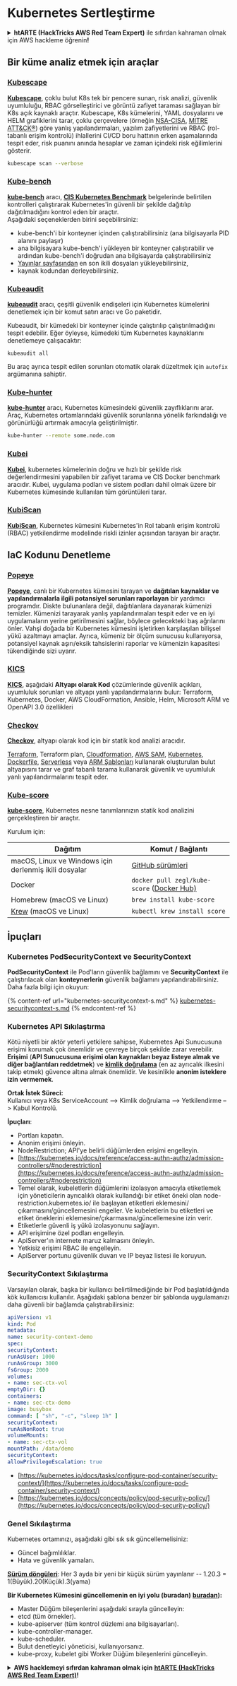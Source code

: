 # Kubernetes Sertleştirme

<details>

<summary><strong>htARTE (HackTricks AWS Red Team Expert)</strong> ile sıfırdan kahraman olmak için AWS hackleme öğrenin<strong>!</strong></summary>

HackTricks'i desteklemenin diğer yolları:

* Şirketinizi HackTricks'te **reklamını görmek** veya **HackTricks'i PDF olarak indirmek** için [**ABONELİK PLANLARI**](https://github.com/sponsors/carlospolop)na göz atın!
* [**Resmi PEASS & HackTricks ürünlerini**](https://peass.creator-spring.com) edinin
* [**The PEASS Family**](https://opensea.io/collection/the-peass-family) keşfedin, özel [**NFT'lerimiz**](https://opensea.io/collection/the-peass-family) koleksiyonunu
* 💬 [**Discord grubuna**](https://discord.gg/hRep4RUj7f) veya [**telegram grubuna**](https://t.me/peass) **katılın** veya **Twitter** 🐦 [**@carlospolopm**](https://twitter.com/carlospolopm)**'u takip edin**.
* **Hacking hilelerinizi paylaşarak** [**HackTricks**](https://github.com/carlospolop/hacktricks) ve [**HackTricks Cloud**](https://github.com/carlospolop/hacktricks-cloud) github reposuna **PR gönderin**.

</details>

## Bir küme analiz etmek için araçlar

### [**Kubescape**](https://github.com/armosec/kubescape)

[**Kubescape**](https://github.com/armosec/kubescape), çoklu bulut K8s tek bir pencere sunan, risk analizi, güvenlik uyumluluğu, RBAC görselleştirici ve görüntü zafiyet taraması sağlayan bir K8s açık kaynaklı araçtır. Kubescape, K8s kümelerini, YAML dosyalarını ve HELM grafiklerini tarar, çoklu çerçevelere (örneğin [NSA-CISA](https://www.armosec.io/blog/kubernetes-hardening-guidance-summary-by-armo), [MITRE ATT\&CK®](https://www.microsoft.com/security/blog/2021/03/23/secure-containerized-environments-with-updated-threat-matrix-for-kubernetes/)) göre yanlış yapılandırmaları, yazılım zafiyetlerini ve RBAC (rol-tabanlı erişim kontrolü) ihlallerini CI/CD boru hattının erken aşamalarında tespit eder, risk puanını anında hesaplar ve zaman içindeki risk eğilimlerini gösterir.
```bash
kubescape scan --verbose
```
### [**Kube-bench**](https://github.com/aquasecurity/kube-bench)

[**kube-bench**](https://github.com/aquasecurity/kube-bench) aracı, [**CIS Kubernetes Benchmark**](https://www.cisecurity.org/benchmark/kubernetes/) belgelerinde belirtilen kontrolleri çalıştırarak Kubernetes'in güvenli bir şekilde dağıtılıp dağıtılmadığını kontrol eden bir araçtır.\
Aşağıdaki seçeneklerden birini seçebilirsiniz:

* kube-bench'i bir konteyner içinden çalıştırabilirsiniz (ana bilgisayarla PID alanını paylaşır)
* ana bilgisayara kube-bench'i yükleyen bir konteyner çalıştırabilir ve ardından kube-bench'i doğrudan ana bilgisayarda çalıştırabilirsiniz
* [Yayınlar sayfasından](https://github.com/aquasecurity/kube-bench/releases) en son ikili dosyaları yükleyebilirsiniz,
* kaynak kodundan derleyebilirsiniz.

### [**Kubeaudit**](https://github.com/Shopify/kubeaudit)

[**kubeaudit**](https://github.com/Shopify/kubeaudit) aracı, çeşitli güvenlik endişeleri için Kubernetes kümelerini denetlemek için bir komut satırı aracı ve Go paketidir.

Kubeaudit, bir kümedeki bir konteyner içinde çalıştırılıp çalıştırılmadığını tespit edebilir. Eğer öyleyse, kümedeki tüm Kubernetes kaynaklarını denetlemeye çalışacaktır:
```
kubeaudit all
```
Bu araç ayrıca tespit edilen sorunları otomatik olarak düzeltmek için `autofix` argümanına sahiptir.

### [**Kube-hunter**](https://github.com/aquasecurity/kube-hunter)

[**kube-hunter**](https://github.com/aquasecurity/kube-hunter) aracı, Kubernetes kümesindeki güvenlik zayıflıklarını arar. Araç, Kubernetes ortamlarındaki güvenlik sorunlarına yönelik farkındalığı ve görünürlüğü artırmak amacıyla geliştirilmiştir.
```bash
kube-hunter --remote some.node.com
```
### [**Kubei**](https://github.com/Erezf-p/kubei)

[**Kubei**](https://github.com/Erezf-p/kubei), kubernetes kümelerinin doğru ve hızlı bir şekilde risk değerlendirmesini yapabilen bir zafiyet tarama ve CIS Docker benchmark aracıdır. Kubei, uygulama podları ve sistem podları dahil olmak üzere bir Kubernetes kümesinde kullanılan tüm görüntüleri tarar.

### [**KubiScan**](https://github.com/cyberark/KubiScan)

[**KubiScan**](https://github.com/cyberark/KubiScan), Kubernetes kümesini Kubernetes'in Rol tabanlı erişim kontrolü (RBAC) yetkilendirme modelinde riskli izinler açısından tarayan bir araçtır.

## **IaC Kodunu Denetleme**

### [**Popeye**](https://github.com/derailed/popeye)

[**Popeye**](https://github.com/derailed/popeye), canlı bir Kubernetes kümesini tarayan ve **dağıtılan kaynaklar ve yapılandırmalarla ilgili potansiyel sorunları raporlayan** bir yardımcı programdır. Diskte bulunanlara değil, dağıtılanlara dayanarak kümenizi temizler. Kümenizi tarayarak yanlış yapılandırmaları tespit eder ve en iyi uygulamaların yerine getirilmesini sağlar, böylece gelecekteki baş ağrılarını önler. Vahşi doğada bir Kubernetes kümesini işletirken karşılaşılan bilişsel yükü azaltmayı amaçlar. Ayrıca, kümeniz bir ölçüm sunucusu kullanıyorsa, potansiyel kaynak aşırı/eksik tahsislerini raporlar ve kümenizin kapasitesi tükendiğinde sizi uyarır.

### [**KICS**](https://github.com/Checkmarx/kics)

[**KICS**](https://github.com/Checkmarx/kics), aşağıdaki **Altyapı olarak Kod** çözümlerinde güvenlik açıkları, uyumluluk sorunları ve altyapı yanlı yapılandırmalarını bulur: Terraform, Kubernetes, Docker, AWS CloudFormation, Ansible, Helm, Microsoft ARM ve OpenAPI 3.0 özellikleri

### [**Checkov**](https://github.com/bridgecrewio/checkov)

[**Checkov**](https://github.com/bridgecrewio/checkov), altyapı olarak kod için bir statik kod analizi aracıdır.

[Terraform](https://terraform.io), Terraform plan, [Cloudformation](https://aws.amazon.com/cloudformation/), [AWS SAM](https://aws.amazon.com/serverless/sam/), [Kubernetes](https://kubernetes.io), [Dockerfile](https://www.docker.com), [Serverless](https://www.serverless.com) veya [ARM Şablonları](https://docs.microsoft.com/en-us/azure/azure-resource-manager/templates/overview) kullanarak oluşturulan bulut altyapısını tarar ve graf tabanlı tarama kullanarak güvenlik ve uyumluluk yanlı yapılandırmalarını tespit eder.

### [**Kube-score**](https://github.com/zegl/kube-score)

[**kube-score**](https://github.com/zegl/kube-score), Kubernetes nesne tanımlarınızın statik kod analizini gerçekleştiren bir araçtır.

Kurulum için:

| Dağıtım                                             | Komut / Bağlantı                                                                        |
| --------------------------------------------------- | --------------------------------------------------------------------------------------- |
| macOS, Linux ve Windows için derlenmiş ikili dosyalar | [GitHub sürümleri](https://github.com/zegl/kube-score/releases)                          |
| Docker                                              | `docker pull zegl/kube-score` ([Docker Hub)](https://hub.docker.com/r/zegl/kube-score/) |
| Homebrew (macOS ve Linux)                          | `brew install kube-score`                                                               |
| [Krew](https://krew.sigs.k8s.io/) (macOS ve Linux) | `kubectl krew install score`                                                            |

## İpuçları

### Kubernetes PodSecurityContext ve SecurityContext

**PodSecurityContext** ile Pod'ların güvenlik bağlamını ve **SecurityContext** ile çalıştırılacak olan **konteynerlerin** güvenlik bağlamını yapılandırabilirsiniz. Daha fazla bilgi için okuyun:

{% content-ref url="kubernetes-securitycontext-s.md" %}
[kubernetes-securitycontext-s.md](kubernetes-securitycontext-s.md)
{% endcontent-ref %}

### Kubernetes API Sıkılaştırma

Kötü niyetli bir aktör yeterli yetkilere sahipse, Kubernetes Api Sunucusuna erişimi korumak çok önemlidir ve çevreye birçok şekilde zarar verebilir.\
**Erişimi** (**API Sunucusuna erişimi olan kaynakları beyaz listeye almak ve diğer bağlantıları reddetmek**) ve [**kimlik doğrulama**](https://kubernetes.io/docs/reference/command-line-tools-reference/kubelet-authentication-authorization/) (en az ayrıcalık ilkesini takip etmek) güvence altına almak önemlidir. Ve kesinlikle **anonim isteklere izin vermemek**.

**Ortak İstek Süreci:**\
Kullanıcı veya K8s ServiceAccount –> Kimlik doğrulama –> Yetkilendirme –> Kabul Kontrolü.

**İpuçları**:

* Portları kapatın.
* Anonim erişimi önleyin.
* NodeRestriction; API'ye belirli düğümlerden erişimi engelleyin.
* [https://kubernetes.io/docs/reference/access-authn-authz/admission-controllers/#noderestriction](https://kubernetes.io/docs/reference/access-authn-authz/admission-controllers/#noderestriction)
* Temel olarak, kubeletlerin düğümlerini izolasyon amacıyla etiketlemek için yöneticilerin ayrıcalıklı olarak kullandığı bir etiket öneki olan node-restriction.kubernetes.io/ ile başlayan etiketleri eklemesini/çıkarmasını/güncellemesini engeller. Ve kubeletlerin bu etiketleri ve etiket öneklerini eklemesine/çıkarmasına/güncellemesine izin verir.
* Etiketlerle güvenli iş yükü izolasyonunu sağlayın.
* API erişimine özel podları engelleyin.
* ApiServer'ın internete maruz kalmasını önleyin.
* Yetkisiz erişimi RBAC ile engelleyin.
* ApiServer portunu güvenlik duvarı ve IP beyaz listesi ile koruyun.

### SecurityContext Sıkılaştırma

Varsayılan olarak, başka bir kullanıcı belirtilmediğinde bir Pod başlatıldığında kök kullanıcısı kullanılır. Aşağıdaki şablona benzer bir şablonda uygulamanızı daha güvenli bir bağlamda çalıştırabilirsiniz:
```yaml
apiVersion: v1
kind: Pod
metadata:
name: security-context-demo
spec:
securityContext:
runAsUser: 1000
runAsGroup: 3000
fsGroup: 2000
volumes:
- name: sec-ctx-vol
emptyDir: {}
containers:
- name: sec-ctx-demo
image: busybox
command: [ "sh", "-c", "sleep 1h" ]
securityContext:
runAsNonRoot: true
volumeMounts:
- name: sec-ctx-vol
mountPath: /data/demo
securityContext:
allowPrivilegeEscalation: true
```
* [https://kubernetes.io/docs/tasks/configure-pod-container/security-context/](https://kubernetes.io/docs/tasks/configure-pod-container/security-context/)
* [https://kubernetes.io/docs/concepts/policy/pod-security-policy/](https://kubernetes.io/docs/concepts/policy/pod-security-policy/)


### Genel Sıkılaştırma

Kubernetes ortamınızı, aşağıdaki gibi sık sık güncellemelisiniz:

* Güncel bağımlılıklar.
* Hata ve güvenlik yamaları.

[**Sürüm döngüleri**](https://kubernetes.io/docs/setup/release/version-skew-policy/): Her 3 ayda bir yeni bir küçük sürüm yayınlanır -- 1.20.3 = 1(Büyük).20(Küçük).3(yama)

**Bir Kubernetes Kümesini güncellemenin en iyi yolu (buradan)** [**buradan**](https://kubernetes.io/docs/tasks/administer-cluster/cluster-upgrade/)**):**

* Master Düğüm bileşenlerini aşağıdaki sırayla güncelleyin:
* etcd (tüm örnekler).
* kube-apiserver (tüm kontrol düzlemi ana bilgisayarları).
* kube-controller-manager.
* kube-scheduler.
* Bulut denetleyici yöneticisi, kullanıyorsanız.
* kube-proxy, kubelet gibi Worker Düğüm bileşenlerini güncelleyin.

<details>

<summary><strong>AWS hacklemeyi sıfırdan kahraman olmak için</strong> <a href="https://training.hacktricks.xyz/courses/arte"><strong>htARTE (HackTricks AWS Red Team Expert)</strong></a><strong>!</strong></summary>

HackTricks'i desteklemenin diğer yolları:

* Şirketinizi HackTricks'te **reklamınızı görmek** veya **HackTricks'i PDF olarak indirmek** için [**ABONELİK PLANLARI**](https://github.com/sponsors/carlospolop)'na göz atın!
* [**Resmi PEASS & HackTricks ürünlerini**](https://peass.creator-spring.com) edinin
* [**The PEASS Family**](https://opensea.io/collection/the-peass-family) koleksiyonumuzu keşfedin, özel [**NFT'ler**](https://opensea.io/collection/the-peass-family)
* 💬 [**Discord grubuna**](https://discord.gg/hRep4RUj7f) veya [**telegram grubuna**](https://t.me/peass) **katılın** veya **Twitter** 🐦 [**@carlospolopm**](https://twitter.com/carlospolopm)**'u takip edin**.
* **Hacking hilelerinizi** [**HackTricks**](https://github.com/carlospolop/hacktricks) ve [**HackTricks Cloud**](https://github.com/carlospolop/hacktricks-cloud) github reposuna PR göndererek paylaşın.

</details>
